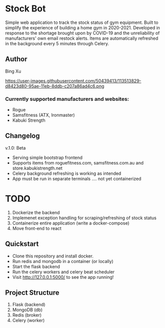 # Stock Bot
Simple web application to track the stock status of gym equipment. 
Built to simplify the experience of building a home gym in 2020-2021.
Developed in response to the shortage brought upon by COVID-19 and the unreliability of manufacturers' own email restock alerts.
Items are automatically refreshed in the background every 5 minutes through Celery.
 
## Author
Bing Xu

https://user-images.githubusercontent.com/50439413/113513829-d8423d80-95ae-11eb-8ddb-c207a86ad4c6.png


### Currently supported manufacturers and websites:
- Rogue
- Samsfitness (ATX, Ironmaster)
- Kabuki Strength

## Changelog
v.1.0: Beta
- Serving simple bootstrap frontend
- Supports items from roguefitness.com, samsfitness.com.au and store.kabukistrength.net
- Celery background refreshing is working as intended
- App must be run in separate terminals .... not yet containerized


# TODO
1. Dockerize the backend
2. Implemenet exception handling for scraping/refreshing of stock status
3. Containerize entire application (write a docker-compose)
4. Move front-end to react

## Quickstart
- Clone this repository and install docker.
- Run redis and mongodb in a container (or locally)
- Start the flask backend
- Run the celery workers and celery beat scheduler
- Visit http://127.0.0.1:5000/ to see the app running!

## Project Structure
1. Flask (backend) 
2. MongoDB (db)
3. Redis (broker)
4. Celery (worker)



